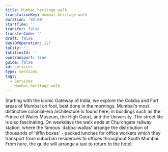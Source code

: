 ```yaml
---
title: Mumbai heritage walk
translationKey: mumbai-heritage-walk
duration: '02:00'
startTime: ''
transfer: false
transferCode: ''
draft: false
daysOfOperation: 127
toCity: ''
toCitiesId: ''
owntransport: true
guide: false
id: services
type: services
tags:
  - Services
  - Mumbai heritage walk
---
```

Starting with the iconic Gateway of India, we explore the Colaba and Fort areas of Mumbai on foot, best done in the mornings. Mumbai's most distinctive colonial-era architecture is found here, in buildings such as the Prince of Wales Museum, the High Court, and the University. The street life is also fascinating. On weekdays the walk ends at Churchgate railway station, where the famous 'dabba-wallas' arrange the distribution of thousands of 'tiffin boxes' - packed lunches for office workers which they transport from suburban residences to offices throughout South Mumbai. From here, the guide will arrange a taxi to return to the hotel.